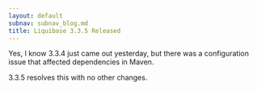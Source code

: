 ```yaml
---
layout: default
subnav: subnav_blog.md
title: Liquibase 3.3.5 Released
---
```


Yes, I know 3.3.4 just came out yesterday, but there was a configuration issue that affected dependencies in Maven.

3.3.5 resolves this with no other changes.
